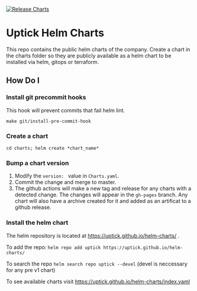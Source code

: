 [![Release Charts](https://github.com/uptick/helm-charts/actions/workflows/release.yaml/badge.svg)](https://github.com/uptick/helm-charts/actions/workflows/release.yaml)
# Uptick Helm Charts
This repo contains the public helm charts of the company. Create a chart in the charts folder so they are publicly available as a helm chart to be installed via helm, gitops or terraform.
## How Do I
### Install git precommit hooks
This hook will prevent commits that fail helm lint.

`make git/install-pre-commit-hook`

### Create a chart
`cd charts; helm create *chart_name*`

### Bump a chart version
1. Modify the `version: ` value in `Charts.yaml`.
1. Commit the change and merge to master.
1. The github actions will make a new tag and release for any charts with a detected change.
The changes will appear in the `gh-pages` branch. Any chart will also have a archive created for it and added as an artificat to a github release.

### Install the helm chart
The helm repository is located at https://uptick.github.io/helm-charts/ .

To add the repo: `helm repo add uptick https://uptick.github.io/helm-charts/`

To search the repo `helm search repo uptick --devel` (devel is neccessary for any pre v1 chart)

To see available charts visit https://uptick.github.io/helm-charts/index.yaml